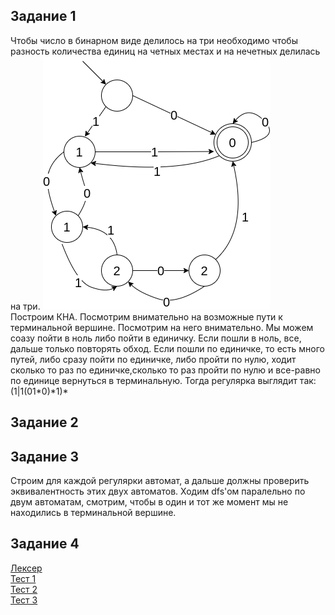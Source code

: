 ## Задание 1
Чтобы число в бинарном виде делилось на три необходимо чтобы разность количества единиц на четных местах и на нечетных делилась на три.
![](FL_2_1.png)  
Построим КНА. Посмотрим внимательно на возможные пути к терминальной вершине. Посмотрим на него внимательно. Мы можем соазу пойти в ноль либо пойти в единичку. Если пошли в ноль, все, дальше только повторять обход. Если пошли по единичке, то есть много путей, либо сразу пойти по единичке, либо пройти по нулю, ходит сколько то раз по единичке,сколько то раз пройти по нулю и все-равно по единице вернуться в терминальную. Тогда регулярка выглядит так:  
(1|1(01*0)\*1)\*
## Задание 2

## Задание 3
Строим для каждой регулярки автомат, а дальше должны проверить эквивалентность этих двух автоматов. Ходим dfs'ом паралельно по двум автоматам, смотрим, чтобы в один и тот же момент мы не находились в терминальной вершине.
## Задание 4
[Лексер](my_lexer.l)  
[Тест 1](test1.automat)  
[Тест 2](test2.automat)  
[Тест 3](test3.automat)  